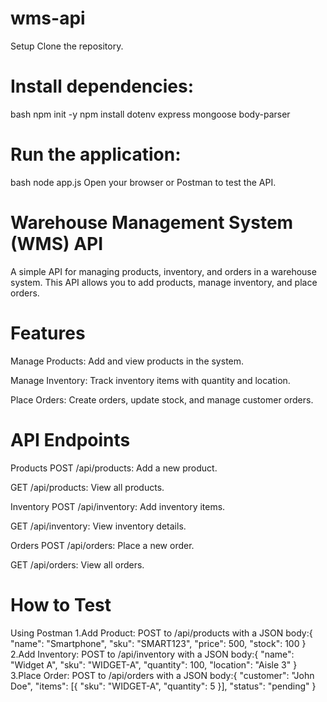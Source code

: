 # wms-api
Setup
Clone the repository.

# Install dependencies:
bash
npm init -y
npm install dotenv  express mongoose body-parser

# Run the application:
bash
node app.js
Open your browser or Postman to test the API.

# Warehouse Management System (WMS) API
A simple API for managing products, inventory, and orders in a warehouse system. This API allows you to add products, manage inventory, and place orders.

# Features
Manage Products: Add and view products in the system.

Manage Inventory: Track inventory items with quantity and location.

Place Orders: Create orders, update stock, and manage customer orders.

# API Endpoints
Products
POST /api/products: Add a new product.

GET /api/products: View all products.

Inventory
POST /api/inventory: Add inventory items.

GET /api/inventory: View inventory details.

Orders
POST /api/orders: Place a new order.

GET /api/orders: View all orders.


# How to Test
Using Postman
1.Add Product: POST to /api/products with a JSON body:{ "name": "Smartphone", "sku": "SMART123", "price": 500, "stock": 100 }
2.Add Inventory: POST to /api/inventory with a JSON body:{ "name": "Widget A", "sku": "WIDGET-A", "quantity": 100, "location": "Aisle 3" }
3.Place Order: POST to /api/orders with a JSON body:{ "customer": "John Doe", "items": [{ "sku": "WIDGET-A", "quantity": 5 }], "status": "pending" }
